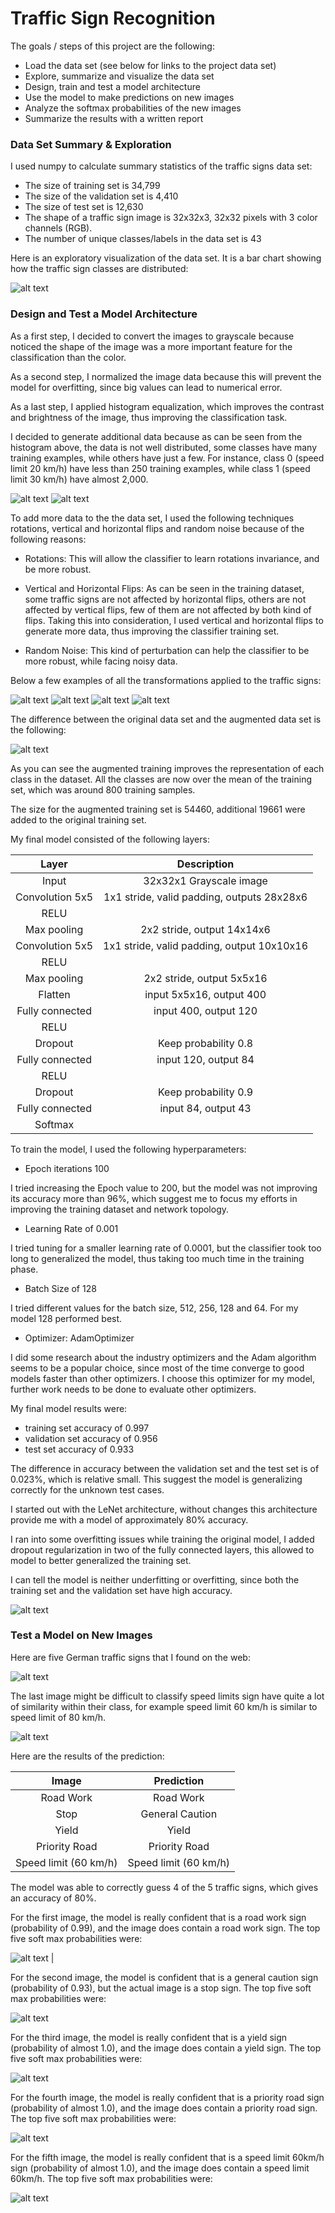 # **Traffic Sign Recognition** 

The goals / steps of this project are the following:
* Load the data set (see below for links to the project data set)
* Explore, summarize and visualize the data set
* Design, train and test a model architecture
* Use the model to make predictions on new images
* Analyze the softmax probabilities of the new images
* Summarize the results with a written report


[//]: # (Image References)

[image1]: ./examples/training_set_before_augmenting.png "image1"
[image2]: ./examples/training_set_class_0.png "image2"
[image3]: ./examples/training_set_class_1.png "image3"
[image4]: ./examples/traffic_sign_transformations_class_0.png "image4"
[image5]: ./examples/traffic_sign_transformations_class_12.png "image5"
[image6]: ./examples/traffic_sign_transformations_class_18.png "image6"
[image7]: ./examples/traffic_sign_transformations_class_39.png  "image7"
[image8]: ./examples/training_set_after_augmenting.png "image8"
[image9]: ./examples/traffic_sign_validation_set_accuracy.png "image9"
[image10]: ./examples/traffic_sign_samples.png "image10"
[image11]: ./examples/traffic_sign_sample_60_original.jpg "image11"
[image12]: ./examples/top_predictions_001.png "image12"
[image13]: ./examples/top_predictions_002.png "image13"
[image14]: ./examples/top_predictions_003.png "image14"
[image15]: ./examples/top_predictions_004.png "image15"
[image16]: ./examples/top_predictions_005.png "image16"



### Data Set Summary & Exploration

I used numpy to calculate summary statistics of the traffic
signs data set:

* The size of training set is 34,799
* The size of the validation set is 4,410
* The size of test set is 12,630
* The shape of a traffic sign image is 32x32x3, 32x32 pixels with 3 color channels (RGB).
* The number of unique classes/labels in the data set is 43

Here is an exploratory visualization of the data set. It is a bar chart showing how the traffic sign classes are distributed:

![alt text][image1]

### Design and Test a Model Architecture

As a first step, I decided to convert the images to grayscale because noticed the shape of the image was a more important feature for the classification than the color.

As a second step, I normalized the image data because this will prevent the model for overfitting, since big values can lead to numerical error.  

As a last step, I applied histogram equalization, which improves the contrast and brightness of the image, thus improving the classification task.

I decided to generate additional data because as can be seen from the histogram above, the data is not well distributed, some classes have many training examples, while others have just a few. For instance, class 0 (speed limit 20 km/h) have less than 250 training examples, while class 1 (speed limit 30 km/h) have almost 2,000.

![alt text][image2]
![alt text][image3] 

To add more data to the the data set, I used the following techniques rotations, vertical and horizontal flips and random noise because of the following reasons:

* Rotations: This will allow the classifier to learn rotations invariance, and be more robust.

* Vertical and Horizontal Flips: As can be seen in the training dataset, some traffic signs are not affected by horizontal flips, others are not affected by vertical flips, few of them are not affected by both kind of flips. Taking this into consideration, I used vertical and horizontal flips to generate more data, thus improving the classifier training set.

* Random Noise: This kind of perturbation can help the classifier to be more robust, while facing noisy data.

Below a few examples of all the transformations applied to the traffic signs:

![alt text][image4]
![alt text][image5]
![alt text][image6]
![alt text][image7]

The difference between the original data set and the augmented data set is the following:

![alt text][image8]

As you can see the augmented training improves the representation of each class in the dataset. All the classes are now over the mean of the training set, which was around 800 training samples. 

The size for the augmented training set is 54460, additional 19661 were added to the original training set.

My final model consisted of the following layers:

| Layer         		|     Description	        					| 
|:---------------------:|:---------------------------------------------:| 
| Input         		| 32x32x1 Grayscale image   					| 
| Convolution 5x5     	| 1x1 stride, valid padding, outputs 28x28x6 	|
| RELU					|												|
| Max pooling	      	| 2x2 stride,  output 14x14x6 				    |
| Convolution 5x5	    | 1x1 stride, valid padding, output 10x10x16    |
| RELU					|												|
| Max pooling	      	| 2x2 stride,  output 5x5x16 				    |
| Flatten	      	    | input 5x5x16, output 400 				        |
| Fully connected		| input 400, output 120       					|
| RELU					|												|
| Dropout				| Keep probability 0.8						    |
| Fully connected		| input 120, output 84       					|
| RELU					|												|
| Dropout				| Keep probability 0.9						    |
| Fully connected		| input 84, output 43       					|
| Softmax				|         									    |

To train the model, I used the following hyperparameters:

* Epoch iterations 100

I tried increasing the Epoch value to 200, but the model was not improving its accuracy more than 96%, which suggest me to focus my efforts in improving the training dataset and network topology.

* Learning Rate of 0.001

I tried tuning for a smaller learning rate of 0.0001, but the classifier took too long to generalized the model, thus taking too much time in the training phase.

* Batch Size of 128

I tried different values for the batch size, 512, 256, 128 and 64. For my model 128 performed best.

* Optimizer: AdamOptimizer

I did some research about the industry optimizers and the Adam algorithm seems to be a popular choice, since most of the time converge to good models faster than other optimizers. I choose this optimizer for my model, further work needs to be done to evaluate other optimizers.

My final model results were:
* training set accuracy of 0.997
* validation set accuracy of 0.956
* test set accuracy of 0.933

The difference in accuracy between the validation set and the test set is of 0.023%, which is relative small. This suggest the model is generalizing correctly for the unknown test cases.

I started out with the LeNet architecture, without changes this architecture provide me with a model of approximately 80% accuracy.

I ran into some overfitting issues while training the original model, I added dropout regularization in two of the fully connected layers, this allowed to model to better generalized the training set.

I can tell the model is neither underfitting or overfitting, since both the training set and the validation set have high accuracy.

![alt text][image9]
 
### Test a Model on New Images

Here are five German traffic signs that I found on the web:

![alt text][image10]

The last image might be difficult to classify speed limits sign have quite a lot of similarity within their class, for example speed limit 60 km/h is similar to speed limit of 80 km/h.

![alt text][image11]

Here are the results of the prediction:

| Image			        |     Prediction	        					| 
|:---------------------:|:---------------------------------------------:| 
| Road Work     		| Road Work    									| 
| Stop    			    | General Caution 										    |
| Yield					| Yield											|
| Priority Road      	| Priority Road					 				|
| Speed limit (60 km/h)	| Speed limit (60 km/h)     					|


The model was able to correctly guess 4 of the 5 traffic signs, which gives an accuracy of 80%.

For the first image, the model is really confident that is a road work sign (probability of 0.99), and the image does contain a road work sign. The top five soft max probabilities were:

![alt text][image12]				|

For the second image, the model is confident that is a general caution sign (probability of 0.93), but the actual image is a stop sign. The top five soft max probabilities were:

![alt text][image13]

For the third image, the model is really confident that is a yield sign (probability of almost 1.0), and the image does contain a yield sign. The top five soft max probabilities were:


![alt text][image14]

For the fourth image, the model is really confident that is a priority road sign (probability of almost 1.0), and the image does contain a priority road sign. The top five soft max probabilities were:

![alt text][image15]

For the fifth image, the model is really confident that is a speed limit 60km/h sign (probability of almost 1.0), and the image does contain a speed limit 60km/h. The top five soft max probabilities were:

![alt text][image16]
